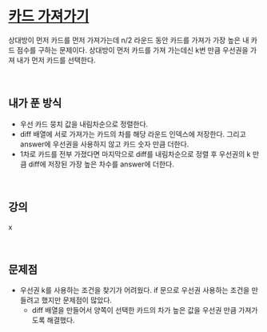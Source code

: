# [카드 가져가기](https://github.com/malvr00/Java-algorithm/blob/master/lecture2/stap4/stap4-3/src/Main.java)
상대방이 먼저 카드를 먼저 가져가는데 n/2 라운드 동안 카드를 가져가 가장 높은 내 카드 점수를 구하는 문제이다. 상대방이 먼저 카드를 가져 가는데신 k번 만큼 우선권을 가져 내가 먼저 카드를 선택한다.

<br/>

## 내가 푼 방식
- 우선 카드 뭉치 값을 내림차순으로 정렬한다.
- diff 배열에 서로 가져가는 카드의 차를 해당 라운드 인덱스에 저장한다. 그리고 answer에 우선권을 사용하지 않고 카드 숫자 만큼 더한다.
- 1차로 카드를 전부 가졌다면 마지막으로 diff를 내림차순으로 정렬 후 우선권의 k 만큼 diff에 저장된 가장 높은 차수를 answer에 더한다.


<br/>

## 강의
x


<br/>

## 문제점
- 우선권 k를 사용하는 조건을 찾기가 어려웠다. if 문으로 우선권 사용하는 조건을 만들려고 했지만 문제점이 많았다.
  - diff 배열을 만들어서 양쪽이 선택한 카드의 차가 높은 값을 우선권 만큼 가져가도록 해결했다.
